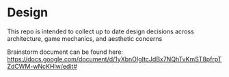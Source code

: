 # Design
This repo is intended to collect up to date design decisions across architecture, game mechanics, and aesthetic concerns

Brainstorm document can be found here: https://docs.google.com/document/d/1yXbnOIgItcJdBx7NQhTvKmST8pfrpTZdCWM-wNcKHlw/edit#
